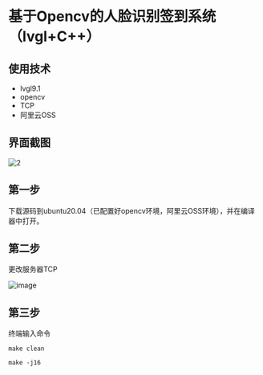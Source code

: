 # 基于Opencv的人脸识别签到系统（lvgl+C++）

## 使用技术
- lvgl9.1
- opencv
- TCP
- 阿里云OSS

## 界面截图

![2](https://github.com/user-attachments/assets/8a2fd9a9-37fd-4859-9f7a-44828334eabe)

## 第一步
下载源码到ubuntu20.04（已配置好opencv环境，阿里云OSS环境），并在编译器中打开。

## 第二步
更改服务器TCP

![image](https://github.com/user-attachments/assets/28e745f5-3b79-46bb-8ed3-45fe3dfb96e3)

## 第三步
终端输入命令
```
make clean

make -j16
```


